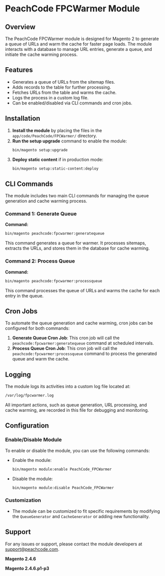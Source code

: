 
# PeachCode FPCWarmer Module

## Overview

The PeachCode FPCWarmer module is designed for Magento 2 to generate a queue of URLs and warm the cache for faster page loads. The module interacts with a database to manage URL entries, generate a queue, and initiate the cache warming process.

## Features

- Generates a queue of URLs from the sitemap files.
- Adds records to the table for further processing.
- Fetches URLs from the table and warms the cache.
- Logs the process in a custom log file.
- Can be enabled/disabled via CLI commands and cron jobs.

## Installation

1. **Install the module** by placing the files in the `app/code/PeachCode/FPCWarmer/` directory.
2. **Run the setup upgrade** command to enable the module:
   ```bash
   bin/magento setup:upgrade
   ```
3. **Deploy static content** if in production mode:
   ```bash
   bin/magento setup:static-content:deploy
   ```

## CLI Commands

The module includes two main CLI commands for managing the queue generation and cache warming process.

### Command 1: Generate Queue

**Command:**
```bash
bin/magento peachcode:fpcwarmer:generatequeue
```

This command generates a queue for warmer. It processes sitemaps, extracts the URLs, and stores them in the database for cache warming.

### Command 2: Process Queue

**Command:**
```bash
bin/magento peachcode:fpcwarmer:processqueue
```

This command processes the queue of URLs and warms the cache for each entry in the queue.

## Cron Jobs

To automate the queue generation and cache warming, cron jobs can be configured for both commands:

1. **Generate Queue Cron Job**: This cron job will call the `peachcode:fpcwarmer:generatequeue` command at scheduled intervals.
2. **Process Queue Cron Job**: This cron job will call the `peachcode:fpcwarmer:processqueue` command to process the generated queue and warm the cache.

## Logging

The module logs its activities into a custom log file located at:
```bash
/var/log/fpcwarmer.log
```

All important actions, such as queue generation, URL processing, and cache warming, are recorded in this file for debugging and monitoring.

## Configuration

### Enable/Disable Module

To enable or disable the module, you can use the following commands:

- Enable the module:
  ```bash
  bin/magento module:enable PeachCode_FPCWarmer
  ```
- Disable the module:
  ```bash
  bin/magento module:disable PeachCode_FPCWarmer
  ```

### Customization

- The module can be customized to fit specific requirements by modifying the `QueueGenerator` and `CacheGenerator` or adding new functionality.

## Support

For any issues or support, please contact the module developers at [support@peachcode.com](mailto:doliaanatolii@gmail.com).


**Magento 2.4.6**

**Magento 2.4.6.p1-p3**
